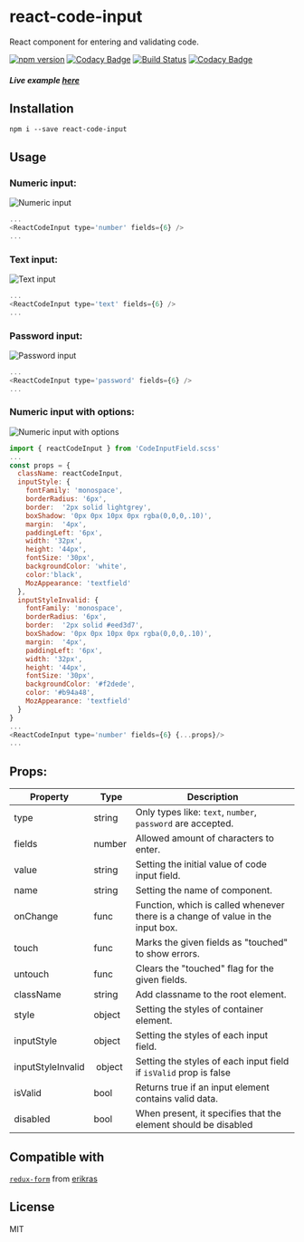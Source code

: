 # react-code-input
React component for entering and validating code.

[![npm version](https://badge.fury.io/js/react-code-input.svg)](https://badge.fury.io/js/react-code-input) [![Codacy Badge](https://api.codacy.com/project/badge/Grade/970fd2a1775740aa82eecad7cb407395)](https://www.codacy.com/app/konstantin_2/react-code-input?utm_source=github.com&amp;utm_medium=referral&amp;utm_content=40818419/react-code-input&amp;utm_campaign=Badge_Grade) [![Build Status](https://travis-ci.org/40818419/react-code-input.svg?branch=master)](https://travis-ci.org/40818419/react-code-input) [![Codacy Badge](https://api.codacy.com/project/badge/Coverage/970fd2a1775740aa82eecad7cb407395)](https://www.codacy.com/app/konstantin_2/react-code-input?utm_source=github.com&utm_medium=referral&utm_content=40818419/react-code-input&utm_campaign=Badge_Coverage)

##### Live example [here](https://40818419.github.io/react-code-input)

## Installation

`npm i --save react-code-input`

## Usage

### Numeric input:
![Numeric input](https://cloud.githubusercontent.com/assets/2235499/21593670/eafea336-d119-11e6-9d4b-738141f24b44.png)
```js
...
<ReactCodeInput type='number' fields={6} />
...
```

### Text input:
![Text input](https://cloud.githubusercontent.com/assets/2235499/21593708/61cebee2-d11a-11e6-9b8d-e99dbeeec23b.png)
```js
...
<ReactCodeInput type='text' fields={6} />
...
```
### Password input:
![Password input](https://cloud.githubusercontent.com/assets/2235499/21593710/65ed7252-d11a-11e6-995f-f0127af5bd9f.png)
```js
...
<ReactCodeInput type='password' fields={6} />
...
```
### Numeric input with options:
![Numeric input with options](https://cloud.githubusercontent.com/assets/2235499/21593674/f3bb887c-d119-11e6-8b3f-ba478a0f4692.png)
```js
import { reactCodeInput } from 'CodeInputField.scss'
...
const props = {
  className: reactCodeInput,
  inputStyle: {
    fontFamily: 'monospace',
    borderRadius: '6px',
    border:  '2px solid lightgrey',
    boxShadow: '0px 0px 10px 0px rgba(0,0,0,.10)',
    margin:  '4px',
    paddingLeft: '6px',
    width: '32px',
    height: '44px',
    fontSize: '30px',
    backgroundColor: 'white',
    color:'black',
    MozAppearance: 'textfield'
  },
  inputStyleInvalid: {
    fontFamily: 'monospace',
    borderRadius: '6px',
    border:  '2px solid #eed3d7',
    boxShadow: '0px 0px 10px 0px rgba(0,0,0,.10)',
    margin:  '4px',
    paddingLeft: '6px',
    width: '32px',
    height: '44px',
    fontSize: '30px',
    backgroundColor: '#f2dede',
    color: '#b94a48',
    MozAppearance: 'textfield'
  }
}
...
<ReactCodeInput type='number' fields={6} {...props}/>
...
```
## Props:

| Property | Type | Description |
|---|---|---|
| type | string | Only types like: `text`, `number`, `password` are accepted.|
| fields | number | Allowed amount of characters to enter. |
| value | string | Setting the initial value of code input field. |
| name | string | Setting the name of component. |
| onChange | func | Function, which is called whenever there is a change of value in the input box. |
| touch | func | Marks the given fields as "touched" to show errors. |
| untouch | func | Clears the "touched" flag for the given fields. |
| className | string | Add classname to the root element. |
| style | object | Setting the styles of container element. |
| inputStyle | object | Setting the styles of each input field. |
| inputStyleInvalid | object | Setting the styles of each input field if `isValid` prop is false |
| isValid | bool | Returns true if an input element contains valid data. |
| disabled | bool | When present, it specifies that the element should be disabled |

## Compatible with
[`redux-form`](https://github.com/erikras/redux-form) from [erikras](https://github.com/erikras)

## License
MIT
